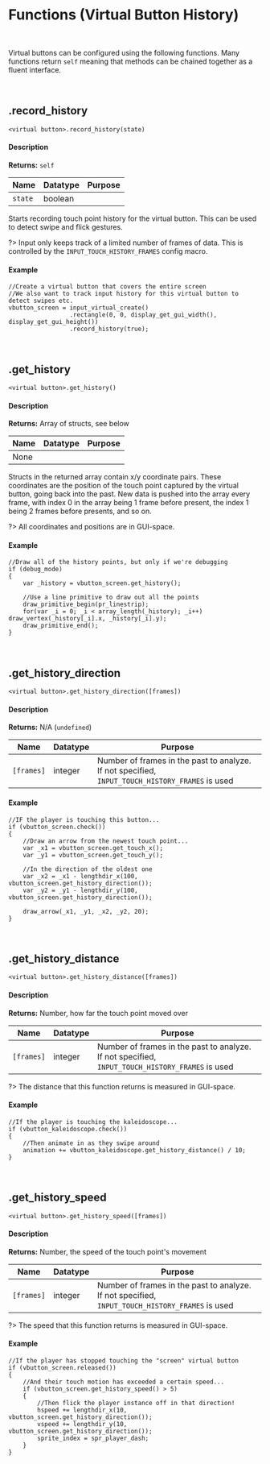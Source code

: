 # Functions (Virtual Button History)

&nbsp;

Virtual buttons can be configured using the following functions. Many functions return `self` meaning that methods can be chained together as a fluent interface.

&nbsp;

## .record_history

`<virtual button>.record_history(state)`

<!-- tabs:start -->

#### **Description**

**Returns:** `self`

|Name   |Datatype|Purpose|
|-------|--------|-------|
|`state`|boolean |       |

Starts recording touch point history for the virtual button. This can be used to detect swipe and flick gestures.

?> Input only keeps track of a limited number of frames of data. This is controlled by the `INPUT_TOUCH_HISTORY_FRAMES` config macro.

#### **Example**

```gml
//Create a virtual button that covers the entire screen
//We also want to track input history for this virtual button to detect swipes etc.
vbutton_screen = input_virtual_create()
                 .rectangle(0, 0, display_get_gui_width(), display_get_gui_height())
                 .record_history(true);
```

<!-- tabs:end -->

&nbsp;

## .get_history

`<virtual button>.get_history()`

<!-- tabs:start -->

#### **Description**

**Returns:** Array of structs, see below

|Name|Datatype|Purpose|
|----|--------|-------|
|None|        |       |

Structs in the returned array contain x/y coordinate pairs. These coordinates are the position of the touch point captured by the virtual button, going back into the past. New data is pushed into the array every frame, with index 0 in the array being 1 frame before present, the index 1 being 2 frames before presents, and so on.

?> All coordinates and positions are in GUI-space.

#### **Example**

```gml
//Draw all of the history points, but only if we're debugging
if (debug_mode)
{
    var _history = vbutton_screen.get_history();

    //Use a line primitive to draw out all the points
    draw_primitive_begin(pr_linestrip);
    for(var _i = 0; _i < array_length(_history); _i++) draw_vertex(_history[_i].x, _history[_i].y);
    draw_primitive_end();
}
```

<!-- tabs:end -->

&nbsp;

## .get_history_direction

`<virtual button>.get_history_direction([frames])`

<!-- tabs:start -->

#### **Description**

**Returns:** N/A (`undefined`)

|Name      |Datatype|Purpose                                                                                        |
|----------|--------|-----------------------------------------------------------------------------------------------|
|`[frames]`|integer |Number of frames in the past to analyze. If not specified, `INPUT_TOUCH_HISTORY_FRAMES` is used|

#### **Example**

```gml
//IF the player is touching this button...
if (vbutton_screen.check())
{
    //Draw an arrow from the newest touch point...
    var _x1 = vbutton_screen.get_touch_x();
    var _y1 = vbutton_screen.get_touch_y();
    
    //In the direction of the oldest one
    var _x2 = _x1 - lengthdir_x(100, vbutton_screen.get_history_direction());
    var _y2 = _y1 - lengthdir_y(100, vbutton_screen.get_history_direction());
    
    draw_arrow(_x1, _y1, _x2, _y2, 20);
}
```

<!-- tabs:end -->

&nbsp;

## .get_history_distance

`<virtual button>.get_history_distance([frames])`

<!-- tabs:start -->

#### **Description**

**Returns:** Number, how far the touch point moved over

|Name      |Datatype|Purpose                                                                                        |
|----------|--------|-----------------------------------------------------------------------------------------------|
|`[frames]`|integer |Number of frames in the past to analyze. If not specified, `INPUT_TOUCH_HISTORY_FRAMES` is used|

?> The distance that this function returns is measured in GUI-space.

#### **Example**

```gml
//If the player is touching the kaleidoscope...
if (vbutton_kaleidoscope.check())
{
    //Then animate in as they swipe around
    animation += vbutton_kaleidoscope.get_history_distance() / 10;
}
```

<!-- tabs:end -->

&nbsp;

## .get_history_speed

`<virtual button>.get_history_speed([frames])`

<!-- tabs:start -->

#### **Description**

**Returns:** Number, the speed of the touch point's movement

|Name      |Datatype|Purpose                                                                                        |
|----------|--------|-----------------------------------------------------------------------------------------------|
|`[frames]`|integer |Number of frames in the past to analyze. If not specified, `INPUT_TOUCH_HISTORY_FRAMES` is used|

?> The speed that this function returns is measured in GUI-space.

#### **Example**

```gml
//If the player has stopped touching the "screen" virtual button
if (vbutton_screen.released())
{
    //And their touch motion has exceeded a certain speed...
    if (vbutton_screen.get_history_speed() > 5)
    {
        //Then flick the player instance off in that direction!
        hspeed += lengthdir_x(10, vbutton_screen.get_history_direction());
        vspeed += lengthdir_y(10, vbutton_screen.get_history_direction());
        sprite_index = spr_player_dash;
    }
}
```

<!-- tabs:end -->
